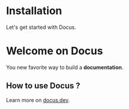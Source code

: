 # Installation

Let's get started with Docus.

# Welcome on Docus

You new favorite way to build a **documentation**.

## How to use Docus ?

Learn more on [docus.dev](https://docus.dev).
